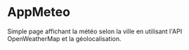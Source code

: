 # AppMeteo

Simple page affichant la météo selon la ville en utilisant l'API OpenWeatherMap et la géolocalisation.
